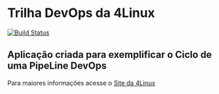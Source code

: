# Trilha DevOps da 4Linux

<!-- Altere a Flag abaixo com sua URL do Travis -->
[![Build Status](https://travis-ci.org/camilacomino/DevOpsLab-HelloWorld.svg?branch=master)](https://travis-ci.org/camilacomino/DevOpsLab-HelloWorld)
## Aplicação criada para exemplificar o Ciclo de uma PipeLine DevOps


Para maiores informações acesse o [Site da 4Linux](https://www.4linux.com.br/cursos/devops)
